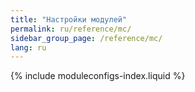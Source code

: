 ```yaml
---
title: "Настройки модулей"
permalink: ru/reference/mc/
sidebar_group_page: /reference/mc/    
lang: ru
---
```


{% include moduleconfigs-index.liquid %}
